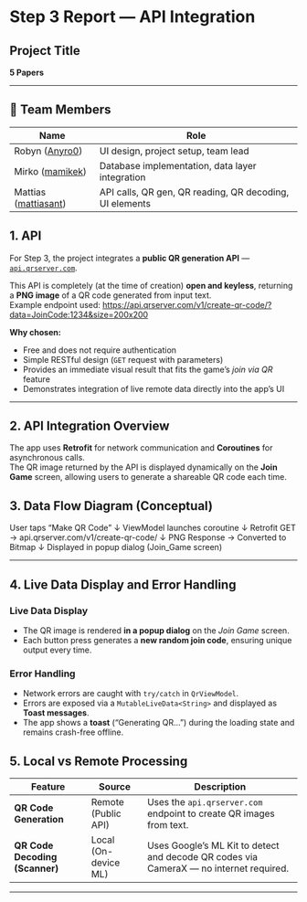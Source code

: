 #  Step 3 Report — API Integration

## Project Title
**5 Papers**

---

## 👥 Team Members

| Name                                                  | Role                                                    |
|-------------------------------------------------------|---------------------------------------------------------|
| Robyn ([Anyro0](https://github.com/Anyro0))           | UI design, project setup, team lead                     |
| Mirko ([mamikek](https://github.com/mamikek))         | Database implementation, data layer integration         |
| Mattias ([mattiasant](https://github.com/mattiasant)) | API calls, QR gen, QR reading, QR decoding, UI elements |

## 1. API

For Step 3, the project integrates a **public QR generation API** —  [`api.qrserver.com`](https://api.qrserver.com/v1/create-qr-code/).

This API is completely (at the time of creation) **open and keyless**, returning a **PNG image** of a QR code generated from input text.  
Example endpoint used: https://api.qrserver.com/v1/create-qr-code/?data=JoinCode:1234&size=200x200  


**Why chosen:**
- Free and does not require authentication
- Simple RESTful design (`GET` request with parameters)
- Provides an immediate visual result that fits the game’s *join via QR* feature
- Demonstrates integration of live remote data directly into the app’s UI

---

## 2. API Integration Overview

The app uses **Retrofit** for network communication and **Coroutines** for asynchronous calls.  
The QR image returned by the API is displayed dynamically on the **Join Game** screen, allowing users to generate a shareable QR code each time.


## 3. Data Flow Diagram (Conceptual)

User taps “Make QR Code”
↓
ViewModel launches coroutine
↓
Retrofit GET → api.qrserver.com/v1/create-qr-code/
↓
PNG Response → Converted to Bitmap
↓
Displayed in popup dialog (Join_Game screen)

---

## 4. Live Data Display and Error Handling

### Live Data Display
- The QR image is rendered **in a popup dialog** on the *Join Game* screen.
- Each button press generates a **new random join code**, ensuring unique output every time.

### Error Handling
- Network errors are caught with `try/catch` in `QrViewModel`.
- Errors are exposed via a `MutableLiveData<String>` and displayed as **Toast messages**.
- The app shows a **toast** (“Generating QR…”) during the loading state and remains crash-free offline.


## 5. Local vs Remote Processing

| Feature | Source | Description |
|----------|---------|-------------|
| **QR Code Generation** | Remote (Public API) | Uses the `api.qrserver.com` endpoint to create QR images from text. |
| **QR Code Decoding (Scanner)** | Local (On-device ML) | Uses Google’s ML Kit to detect and decode QR codes via CameraX — no internet required. |

---
